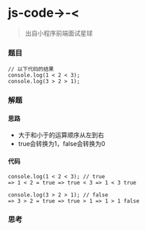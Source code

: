 # js-code->-<

> 出自小程序前端面试星球

### 题目

```
// 以下代码的结果
console.log(1 < 2 < 3);
console.log(3 > 2 > 1);
```





### 解题

#### 思路

* 大于和小于的运算顺序从左到右
* true会转换为1，false会转换为0

#### 代码

```
console.log(1 < 2 < 3); // true
=> 1 < 2 = true => true < 3 => 1 < 3 true

console.log(3 > 2 > 1); // false
=> 3 > 2 = true => true > 1 => 1 > 1 false
```





### 思考

